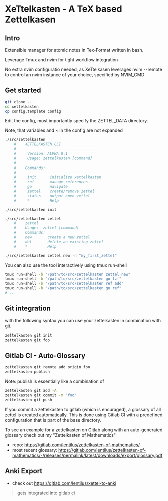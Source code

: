 # XeTtelkasten - A TeX based Zettelkasen

## Intro

Extensible manager for atomic notes in Tex-Format written in bash. 

Leverage Tmux and nvim for tight workflow integration

No extra nvim configuratio needed, as XeTtelkasen leverages nvim --remote to control an nvim instance of your choice, specified by NVIM_CMD

## Get started

```bash
git clone ...
cd xettelkasten
cp config.template config
```

Edit the config, most importantly specify the ZETTEL_DATA directory.

Note, that variables and ~ in the config are not expanded

```bash
./src/zettelkasten
    #    XETTELKASTEN CLI
    #    ------------------------------------
    #     Version: ALPHA 0.1
    #     Usage: zettelkasten [command]
    # 
    #    Commands:
    #    ------------------------------------
    #     init      initialize xettelkasten
    #     ref       manage references
    #     go        navigate
    #     zettel    create/remove zettel
    #     status    output open zettel
    #     *         Help

./src/zettelkasten init

./src/zettelkasten zettel
    #    zettel
    #    Usage:  zettel [command]
    #    Commands:
    #    new       create a new zettel
    #    del       delete an existing zettel
    #    *         Help

./src/zettelkasten zettel new -n "my_first_zettel"
```

You can also use the tool interactively using tmux run-shell

```bash
tmux run-shell -b "/path/to/src/zettelkasten zettel new"
tmux run-shell -b "/path/to/src/zettelkasten go fzf"
tmux run-shell -b "/path/to/src/zettelkasten ref add"
tmux run-shell -b "/path/to/src/zettelkasten go ref"
# ...
```
## Git integration

with the following syntax you can use your zettelkasten in combination with git.
```bash
zettelkasten git init
zettelkasten git foo
```

## Gitlab CI - Auto-Glossary

```bash
zettelkasten git remote add origin foo
zettelkasten publish
```
Note: publish is essentially like a combination of
```bash
zettelkasten git add -A
zettelkasten git commit -m "foo"
zettelkasten git push
```
If you commit a zettelkasten to gitlab (which is encuraged), a glossary of all zettel is created automatically. This is done using Gitlab CI with a predefined configuration that is part of the base directory.

To see an example for a zettelkasten on Gitlab along with an auto-generated glossary check out my "Zettelkasten of Mathematics"
- repo: https://gitlab.com/lentilus/zettelkasten-of-mathematics/ 
- most recent glossary: https://gitlab.com/lentilus/zettelkasten-of-mathematics/-/releases/permalink/latest/downloads/export/glossary.pdf

## Anki Export

- check out https://gitlab.com/lentilus/xettel-to-anki
> gets integrated into gitlab ci
